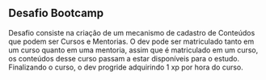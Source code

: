 ## Desafio Bootcamp

Desafio consiste na criação de um mecanismo de cadastro de Conteúdos que podem ser Cursos e Mentorias. O dev pode ser matriculado tanto em um curso quanto em uma mentoria, assim que é matriculado em um curso, os conteúdos desse curso passam a estar disponíveis para o estudo. Finalizando o curso, o dev progride adquirindo 1 xp por hora do curso.